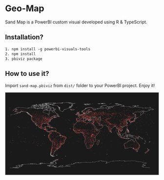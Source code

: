 # Geo-Map

Sand Map is a PowerBI custom visual developed using R & TypeScript.

## Installation?

```
1. npm install -g powerbi-visuals-tools
2. npm install
3. pbiviz package
```

## How to use it?

Import ```sand-map.pbiviz``` from ```dist/``` folder to your PowerBI project. Enjoy it!

![alt text](assets/sand-map-example.png)